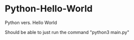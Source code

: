 # Python-Hello-World
Python vers. Hello World

Should be able to just run the command "python3 main.py"